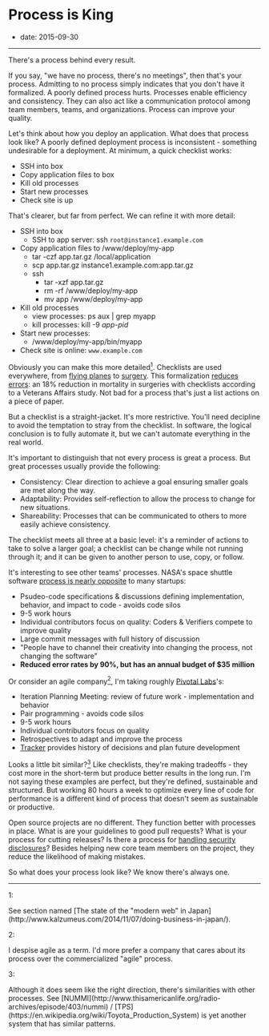 # Process is King

- date: 2015-09-30

---------------------------------------------------------------------------

There's a process behind every result.

If you say, "we have no process, there's no meetings", then that's your process. Admitting to no process simply indicates that you don't have it formalized. A poorly defined process hurts. Processes enable efficiency and consistency. They can also act like a communication protocol among team members, teams, and organizations. Process can improve your quality.

Let's think about how you deploy an application. What does that process look like? A poorly defined deployment process is inconsistent - something undesirable for a deployment. At minimum, a quick checklist works:

- SSH into box
- Copy application files to box
- Kill old processes
- Start new processes
- Check site is up

That's clearer, but far from perfect. We can refine it with more detail:

- SSH into box
	- SSH to app server: ssh `root@instance1.example.com`
- Copy application files to /www/deploy/my-app
	- tar -czf app.tar.gz /local/application
	- scp app.tar.gz instance1.example.com:app.tar.gz
	- ssh
		- tar -xzf app.tar.gz
		- rm -rf /www/deploy/my-app
		- mv app /www/deploy/my-app
- Kill old processes
	- view processes: ps aux | grep myapp
	- kill processes: kill -9 *app-pid*
- Start new processes:
	- /www/deploy/my-app/bin/myapp
- Check site is online: `www.example.com`

Obviously you can make this more detailed<a href="#1" id="1-back"><sup>1</sup></a>. Checklists are used everywhere, from [flying planes](http://flighttraining.aopa.org/students/presolo/skills/checklist.html) to [surgery](http://www.who.int/patientsafety/safesurgery/checklist/en/). This formalization [reduces errors](http://www.theatlantic.com/health/archive/2014/03/save-a-brain-make-a-checklist/284438/): an 18% reduction in mortality in surgeries with checklists according to a Veterans Affairs study. Not bad for a process that's just a list actions on a piece of paper.

But a checklist is a straight-jacket. It's more restrictive. You'll need decipline to avoid the temptation to stray from the checklist. In software, the logical conclusion is to fully automate it, but we can't automate everything in the real world.

It's important to distinguish that not every process is great a process. But great processes usually provide the following:

 - Consistency: Clear direction to achieve a goal ensuring smaller goals are met along the way.
 - Adaptability: Provides self-reflection to allow the process to change for new situations.
 - Shareability: Processes that can be communicated to others to more easily achieve consistency.

The checklist meets all three at a basic level: it's a reminder of actions to take to solve a larger goal; a checklist can be change while not running through it; and it can be given to another person to use, copy, or follow.

It's interesting to see other teams' processes. NASA's space shuttle software [process is nearly opposite](http://www.fastcompany.com/28121/they-write-right-stuff) to many startups:

 - Psudeo-code specifications & discussions defining implementation, behavior, and impact to code - avoids code silos
 - 9-5 work hours
 - Individual contributors focus on quality: Coders & Verifiers compete to improve quality
 - Large commit messages with full history of discussion
 - "People have to channel their creativity into changing the process, not changing the software"
 - **Reduced error rates by 90%, but has an annual budget of $35 million**

Or consider an agile company<a href="#2" id="2-back"><sup>2</sup></a>, I'm taking roughly [Pivotal Labs](http://pivotal.io/labs)'s:

- Iteration Planning Meeting: review of future work - implementation and behavior
- Pair programming - avoids code silos
- 9-5 work hours
- Individual contributors focus on quality
- Retrospectives to adapt and improve the process
- [Tracker](http://pivotaltracker.com) provides history of decisions and plan future development

Looks a little bit similar?<a href="#3" id="3-back"><sup>3</sup></a> Like checklists, they're making tradeoffs - they cost more in the short-term but produce better results in the long run. I'm not saying these examples are perfect, but they're defined, sustainable and structured. But working 80 hours a week to optimize every line of code for performance is a different kind of process that doesn't seem as sustainable or productive.

Open source projects are no different. They function better with processes in place. What is are your guidelines to good pull requests? What is your process for cutting releases? Is there a process for [handling security disclosures](http://www.heavybit.com/library/video/2014-10-14-alex-gaynor)? Besides helping new core team members on the project, they reduce the likelihood of making mistakes.

So what does your process look like? We know there's always one.

-------------------------------------------------------------

<div class="footnotes">
<a class="footnote" id="1">1</a>: <p>See section named [The state of the "modern web" in Japan](http://www.kalzumeus.com/2014/11/07/doing-business-in-japan/).</p>
<a class="footnote" id="2">2</a>: <p>I despise agile as a term. I'd more prefer a company that cares about its process over the commercialized "agile" process.</p>
<a class="footnote" id="3">3</a>: <p>Although it does seem like the right direction, there's similarities with other processes. See [NUMMI](http://www.thisamericanlife.org/radio-archives/episode/403/nummi) / [TPS](https://en.wikipedia.org/wiki/Toyota_Production_System) is yet another system that has similar patterns.</p>
</div>